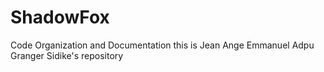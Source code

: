 # ShadowFox
Code Organization and Documentation 
this is Jean Ange Emmanuel Adpu Granger Sidike's repository
